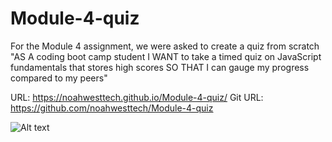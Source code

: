 # Module-4-quiz
For the Module 4 assignment, we were asked to create a quiz from scratch
"AS A coding boot camp student
I WANT to take a timed quiz on JavaScript fundamentals that stores high scores
SO THAT I can gauge my progress compared to my peers"

URL: https://noahwesttech.github.io/Module-4-quiz/
Git URL: https://github.com/noahwesttech/Module-4-quiz

![Alt text](/Module-4-quiz/assets/images/screenshot1.png "Screenshot of website")